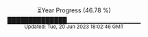 <p align="center">
⏳Year Progress (46.78 %) <br>
██████████████▁▁▁▁▁▁▁▁▁▁▁▁▁▁▁▁ <br>
<sub>Updated: Tue, 20 Jun 2023 18:02:46 GMT</sub>
</p>

